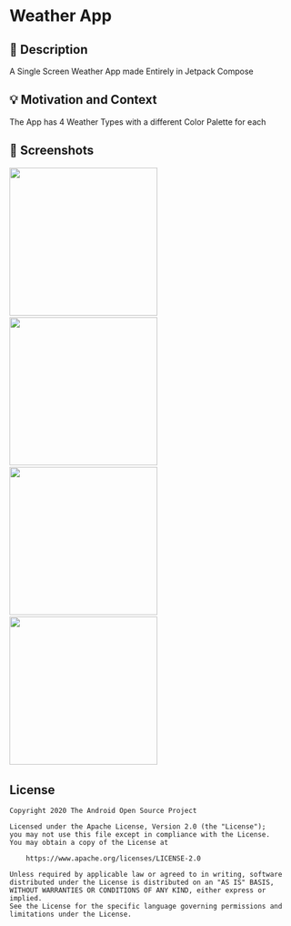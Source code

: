 # Weather App

## :scroll: Description
A Single Screen Weather App made Entirely in Jetpack Compose

## :bulb: Motivation and Context
The App has 4 Weather Types with a different Color Palette for each

## :camera_flash: Screenshots
<!-- You can add more screenshots here if you like -->
<img src="/results/screenshot_1.png" width="260">&emsp;<img src="/results/screenshot_2.png" width="260">&emsp;
<img src="/results/screenshot_3.png" width="260">&emsp;<img src="/results/screenshot_4.png" width="260">&emsp;

## License
```
Copyright 2020 The Android Open Source Project

Licensed under the Apache License, Version 2.0 (the "License");
you may not use this file except in compliance with the License.
You may obtain a copy of the License at

    https://www.apache.org/licenses/LICENSE-2.0

Unless required by applicable law or agreed to in writing, software
distributed under the License is distributed on an "AS IS" BASIS,
WITHOUT WARRANTIES OR CONDITIONS OF ANY KIND, either express or implied.
See the License for the specific language governing permissions and
limitations under the License.
```
